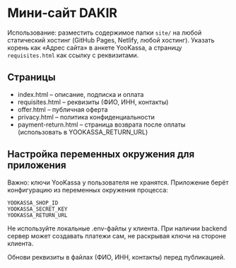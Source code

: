 # Мини‑сайт DAKIR

Использование: разместить содержимое папки `site/` на любой статический хостинг (GitHub Pages, Netlify, любой хостинг). Указать корень как «Адрес сайта» в анкете YooKassa, а страницу `requisites.html` как ссылку с реквизитами.

## Страницы
- index.html – описание, подписка и оплата
- requisites.html – реквизиты (ФИО, ИНН, контакты)
- offer.html – публичная оферта
- privacy.html – политика конфиденциальности
- payment-return.html – страница возврата после оплаты (использовать в YOOKASSA_RETURN_URL)

## Настройка переменных окружения для приложения
Важно: ключи YooKassa у пользователя не хранятся. Приложение берёт конфигурацию из переменных окружения процесса:
```
YOOKASSA_SHOP_ID
YOOKASSA_SECRET_KEY
YOOKASSA_RETURN_URL
```
Не используйте локальные .env-файлы у клиента. При наличии backend сервер может создавать платежи сам, не раскрывая ключи на стороне клиента.

Обнови реквизиты в файлах (ФИО, ИНН, контакты) перед публикацией.
